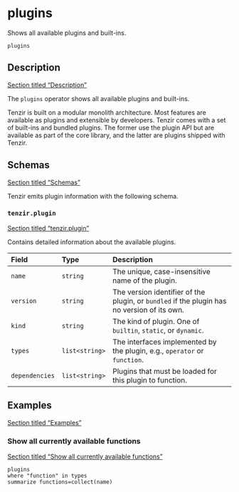 # plugins

Shows all available plugins and built-ins.

```tql
plugins
```

## Description

[Section titled “Description”](#description)

The `plugins` operator shows all available plugins and built-ins.

Tenzir is built on a modular monolith architecture. Most features are available as plugins and extensible by developers. Tenzir comes with a set of built-ins and bundled plugins. The former use the plugin API but are available as part of the core library, and the latter are plugins shipped with Tenzir.

## Schemas

[Section titled “Schemas”](#schemas)

Tenzir emits plugin information with the following schema.

### `tenzir.plugin`

[Section titled “tenzir.plugin”](#tenzirplugin)

Contains detailed information about the available plugins.

| Field          | Type           | Description                                                                                 |
| :------------- | :------------- | :------------------------------------------------------------------------------------------ |
| `name`         | `string`       | The unique, case-insensitive name of the plugin.                                            |
| `version`      | `string`       | The version identifier of the plugin, or `bundled` if the plugin has no version of its own. |
| `kind`         | `string`       | The kind of plugin. One of `builtin`, `static`, or `dynamic`.                               |
| `types`        | `list<string>` | The interfaces implemented by the plugin, e.g., `operator` or `function`.                   |
| `dependencies` | `list<string>` | Plugins that must be loaded for this plugin to function.                                    |

## Examples

[Section titled “Examples”](#examples)

### Show all currently available functions

[Section titled “Show all currently available functions”](#show-all-currently-available-functions)

```tql
plugins
where "function" in types
summarize functions=collect(name)
```